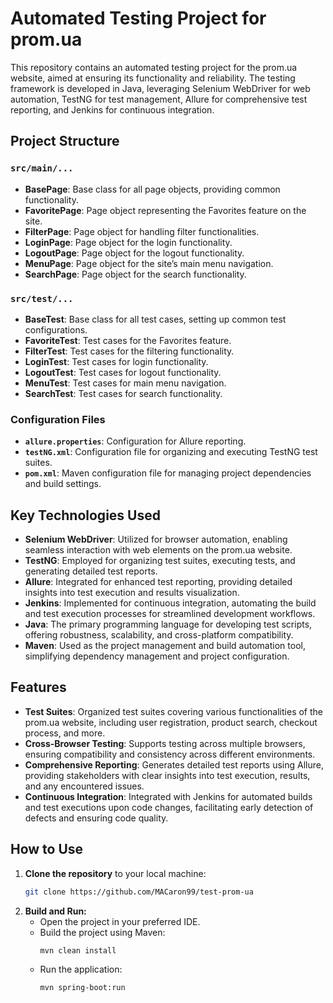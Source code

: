 # Automated Testing Project for prom.ua

This repository contains an automated testing project for the prom.ua website, aimed at ensuring its functionality and reliability. The testing framework is developed in Java, leveraging Selenium WebDriver for web automation, TestNG for test management, Allure for comprehensive test reporting, and Jenkins for continuous integration.

## Project Structure

### `src/main/...`
- **BasePage**: Base class for all page objects, providing common functionality.
- **FavoritePage**: Page object representing the Favorites feature on the site.
- **FilterPage**: Page object for handling filter functionalities.
- **LoginPage**: Page object for the login functionality.
- **LogoutPage**: Page object for the logout functionality.
- **MenuPage**: Page object for the site’s main menu navigation.
- **SearchPage**: Page object for the search functionality.

### `src/test/...`
- **BaseTest**: Base class for all test cases, setting up common test configurations.
- **FavoriteTest**: Test cases for the Favorites feature.
- **FilterTest**: Test cases for the filtering functionality.
- **LoginTest**: Test cases for login functionality.
- **LogoutTest**: Test cases for logout functionality.
- **MenuTest**: Test cases for main menu navigation.
- **SearchTest**: Test cases for search functionality.

### Configuration Files
- **`allure.properties`**: Configuration for Allure reporting.
- **`testNG.xml`**: Configuration file for organizing and executing TestNG test suites.
- **`pom.xml`**: Maven configuration file for managing project dependencies and build settings.

## Key Technologies Used

- **Selenium WebDriver**: Utilized for browser automation, enabling seamless interaction with web elements on the prom.ua website.
- **TestNG**: Employed for organizing test suites, executing tests, and generating detailed test reports.
- **Allure**: Integrated for enhanced test reporting, providing detailed insights into test execution and results visualization.
- **Jenkins**: Implemented for continuous integration, automating the build and test execution processes for streamlined development workflows.
- **Java**: The primary programming language for developing test scripts, offering robustness, scalability, and cross-platform compatibility.
- **Maven**: Used as the project management and build automation tool, simplifying dependency management and project configuration.

## Features

- **Test Suites**: Organized test suites covering various functionalities of the prom.ua website, including user registration, product search, checkout process, and more.
- **Cross-Browser Testing**: Supports testing across multiple browsers, ensuring compatibility and consistency across different environments.
- **Comprehensive Reporting**: Generates detailed test reports using Allure, providing stakeholders with clear insights into test execution, results, and any encountered issues.
- **Continuous Integration**: Integrated with Jenkins for automated builds and test executions upon code changes, facilitating early detection of defects and ensuring code quality.

## How to Use

1. **Clone the repository** to your local machine:
   ```bash
   git clone https://github.com/MACaron99/test-prom-ua
2. **Build and Run:**
   - Open the project in your preferred IDE.
   - Build the project using Maven:
     ```bash
     mvn clean install
   - Run the application:
     ```bash
     mvn spring-boot:run

